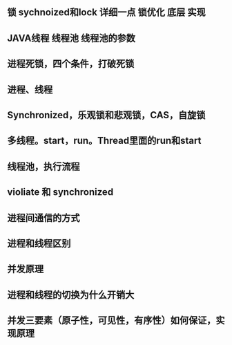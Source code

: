 

## 锁 sychnoized和lock 详细一点 锁优化 底层 实现

## JAVA线程 线程池  线程池的参数

## 进程死锁，四个条件，打破死锁

## 进程、线程

## Synchronized，乐观锁和悲观锁，CAS，自旋锁

## 多线程。start，run。Thread里面的run和start

## 线程池，执行流程




## violiate 和  synchronized

## 进程间通信的方式


## 进程和线程区别


## 并发原理

## 进程和线程的切换为什么开销大

## 并发三要素（原子性，可见性，有序性）如何保证，实现原理

## 


## 

## 

## 

## 


## 

## 

## 

## 


## 

## 

## 

## 


## 

## 

## 

## 


## 

## 

## 

## 


## 

## 

## 

## 


## 

## 

## 

## 


## 

## 

## 

## 


## 

## 

## 

## 


## 

## 

## 

## 


## 

## 

## 

## 


## 

## 

## 

## 


## 

## 

## 

## 


## 

## 

## 

## 


## 

## 

## 

## 


## 

## 

## 

## 


## 

## 

## 

## 


## 

## 

## 

## 


## 

## 

## 

## 


## 

## 

## 

## 


## 

## 

## 

## 


## 

## 

## 

## 


## 

## 

## 

## 


## 

## 

## 

## 


## 

## 

## 

## 


## 

## 

## 

## 


## 

## 

## 

## 


## 

## 

## 

## 


## 

## 

## 

## 